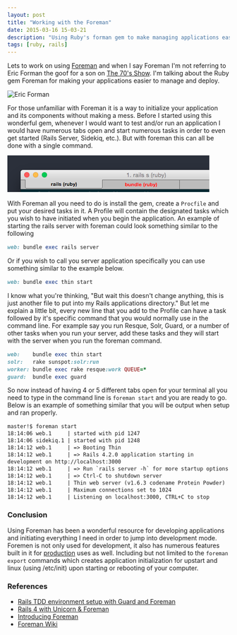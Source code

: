 ```yaml
---
layout: post
title: "Working with the Foreman"
date: 2015-03-16 15-03-21
description: "Using Ruby's forman gem to make managing applications easier"
tags: [ruby, rails]
---
```

Lets to work on using [Foreman](https://github.com/ddollar/foreman) and when I say Foreman I'm not referring to Eric Forman the goof for a son on [The 70's Show](http://www.imdb.com/title/tt0165598/?ref_=nv_sr_1). I'm talking about the Ruby gem Foreman for making your applications easier to manage and deploy.

![Eric Forman](https://i.imgur.com/vlQFjab.jpg)

For those unfamiliar with Foreman it is a way to initialize your application and its components without making a mess. Before I started using this wonderful gem, whenever I would want to test and/or run an application I would have numerous tabs open and start numerous tasks in order to even get started (Rails Server, Sidekiq, etc.). But with foreman this can all be done with a single command.

![Before Foreman](/img/before_foreman_tabs.png)

With Foreman all you need to do is install the gem, create a ``Procfile`` and put your desired tasks in it. A Profile will contain the designated tasks which you wish to have initiated when you begin the application. An example of starting the rails server with foreman could look something similar to the following

~~~ ruby
web: bundle exec rails server
~~~

Or if you wish to call you server application specifically you can use something similar to the example below.

~~~  ruby
web: bundle exec thin start
~~~

I know what you're thinking, "But wait this doesn't change anything, this is just another file to put into my Rails applications directory." But let me explain a little bit, every new line that you add to the Profile can have a task followed by it's specific command that you would normally use in the command line. For example say you run Resque, Solr, Guard, or a number of other tasks when you run your server, add these tasks and they will start with the server when you run the foreman command.


~~~ ruby
web:    bundle exec thin start
solr:   rake sunspot:solr:run
worker: bundle exec rake resque:work QUEUE=*
guard:  bundle exec guard
~~~

So now instead of having 4 or 5 different tabs open for your terminal all you need to type in the command line is ``foreman start`` and you are ready to go. Below is an example of something similar that you will be output when setup and ran properly.

~~~ shell
master!$ foreman start
18:14:06 web.1     | started with pid 1247
18:14:06 sidekiq.1 | started with pid 1248
18:14:12 web.1     | => Booting Thin
18:14:12 web.1     | => Rails 4.2.0 application starting in development on http://localhost:3000
18:14:12 web.1     | => Run `rails server -h` for more startup options
18:14:12 web.1     | => Ctrl-C to shutdown server
18:14:12 web.1     | Thin web server (v1.6.3 codename Protein Powder)
18:14:12 web.1     | Maximum connections set to 1024
18:14:12 web.1     | Listening on localhost:3000, CTRL+C to stop
~~~

### Conclusion
Using Foreman has been a wonderful resource for developing applications and initiating everything I need in order to jump into development mode. Foremen is not only used for development, it also has numerous features built in it for [production](https://github.com/ddollar/foreman/wiki/Exporting-for-production) uses as well. Including but not limited to the ``foreman export`` commands which creates application initialization for upstart and linux (using /etc/init) upon starting or rebooting of your computer.


### References
- [Rails TDD environment setup with Guard and Foreman](http://blog.crowdint.com/2012/03/01/rails-tdd-environment-setup-with-guard-and-foreman.html)
- [Rails 4 with Unicorn & Foreman](http://www.ralphonrails.com/rails/2014/02/04/new-rails-4-project.html)
- [Introducing Foreman](http://blog.daviddollar.org/2011/05/06/introducing-foreman.html)
- [Foreman Wiki](https://github.com/ddollar/foreman/wiki)